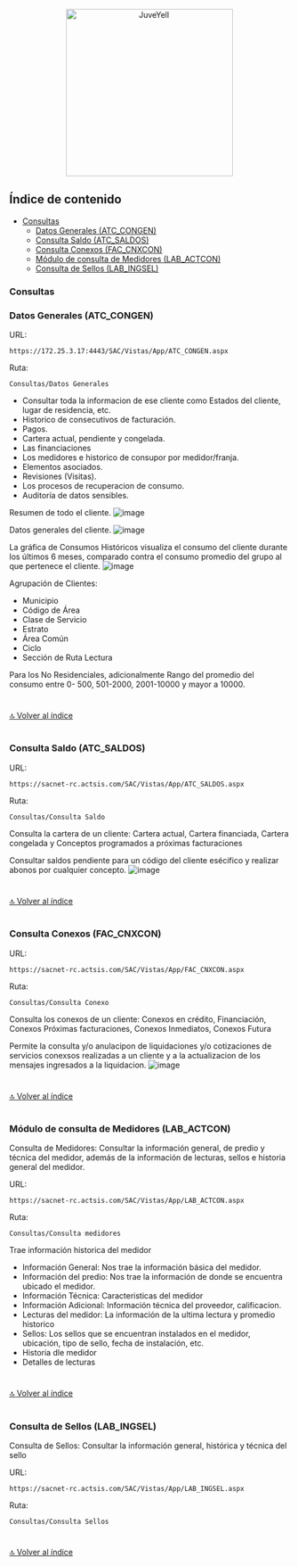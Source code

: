 <div>
<p style = 'text-align:center;'>
<img src="https://user-images.githubusercontent.com/61068392/158889190-5344bfc7-84fe-4392-be22-b5ce970c8a93.png" alt="JuveYell" width="300px">
</p>
</div>




## Índice de contenido

*   [Consultas](#consultas)
    *   [Datos Generales (ATC_CONGEN)](#datos-generales-atc_congen)
    *   [Consulta Saldo (ATC_SALDOS)](#consulta-saldo-atc_saldos)
    *   [Consulta Conexos (FAC_CNXCON)](#consulta-conexos-fac_cnxcon)
    *   [Módulo de consulta de Medidores (LAB_ACTCON)](#módulo-de-consulta-de-medidores-lab_actcon)
    *   [Consulta de Sellos (LAB_INGSEL)](#Consulta-de-Sellos-LAB_INGSEL)


### **Consultas**

### **Datos Generales (ATC_CONGEN)**

URL: 
```
https://172.25.3.17:4443/SAC/Vistas/App/ATC_CONGEN.aspx
```
Ruta: 
```
Consultas/Datos Generales
```

*   Consultar toda la informacion de ese cliente 
como Estados del cliente, lugar de residencia, etc.
*   Historico de consecutivos de facturación.
*   Pagos.
*   Cartera actual, pendiente y congelada.
*   Las financiaciones
*   Los medidores e historico de consupor por medidor/franja.
*   Elementos asociados.
*   Revisiones (Visitas).
*   Los procesos de recuperacion de consumo.
*   Auditoría de datos sensibles.

Resumen de todo el cliente.
![image](https://user-images.githubusercontent.com/61068392/158891238-f2e19336-3fd8-41b5-9317-7c5cce20895d.png)

Datos generales del cliente.
![image](https://user-images.githubusercontent.com/61068392/158891872-1098f457-995e-4782-985f-9401b1d5219f.png)

La gráfica de Consumos Históricos visualiza el consumo del cliente durante los últimos 6 meses, comparado contra el consumo promedio del grupo al que pertenece el cliente.
![image](https://user-images.githubusercontent.com/61068392/158893325-57f23e85-1fd5-4fb2-b460-1583a4dd8b45.png)

Agrupación de Clientes:
*   Municipio
*   Código de Área
*   Clase de Servicio
*   Estrato
*   Área Común
*   Ciclo
*   Sección de Ruta Lectura

Para los No Residenciales, adicionalmente
Rango del promedio del consumo entre 0-
500, 501-2000, 2001-10000 y mayor a 10000.



#
[🔝 Volver al índice](#índice-de-contenido)
#

### **Consulta Saldo (ATC_SALDOS)**
URL: 
```
https://sacnet-rc.actsis.com/SAC/Vistas/App/ATC_SALDOS.aspx
```
Ruta: 
```
Consultas/Consulta Saldo
```

Consulta la cartera de un cliente: Cartera actual,
Cartera financiada, Cartera congelada y Conceptos
programados a próximas facturaciones

Consultar saldos pendiente para un código del cliente esécifico y realizar abonos por cualquier concepto.
![image](https://user-images.githubusercontent.com/61068392/158900674-f3726594-c489-4fa0-87e5-d4c384f232d5.png)



#
[🔝 Volver al índice](#índice-de-contenido)
#

### **Consulta Conexos (FAC_CNXCON)**
URL: 
```
https://sacnet-rc.actsis.com/SAC/Vistas/App/FAC_CNXCON.aspx
```
Ruta: 
```
Consultas/Consulta Conexo
```
Consulta los conexos de un cliente: Conexos en
crédito, Financiación, Conexos Próximas facturaciones, Conexos Inmediatos, Conexos Futura

Permite la consulta y/o anulacipon de liquidaciones y/o cotizaciones de servicios conexsos realizadas a un cliente y a la actualizacion de los mensajes ingresados a la liquidacion.
![image](https://user-images.githubusercontent.com/61068392/158901933-3902287c-39e8-4041-a5f6-b4ab40a50b5e.png)



#
[🔝 Volver al índice](#índice-de-contenido)
#


### **Módulo de consulta de Medidores (LAB_ACTCON)**

Consulta de Medidores: Consultar la información general, de predio y técnica del medidor, además de la información de lecturas, sellos e historia general del medidor.

URL: 
```
https://sacnet-rc.actsis.com/SAC/Vistas/App/LAB_ACTCON.aspx
```
Ruta: 
```
Consultas/Consulta medidores
```

Trae información historica del medidor
*  Información General: Nos trae la información básica del medidor.
*  Información del predio: Nos trae la información de donde se encuentra ubicado el medidor.
*  Información Técnica: Caracteristicas  del medidor
*  Información Adicional: Información técnica del proveedor, calificacion.
*  Lecturas del medidor: La información de la ultima lectura y promedio historico
*  Sellos: Los sellos que se encuentran instalados en el medidor, ubicación, tipo de sello, fecha de instalación, etc.
*  Historia dle medidor
*  Detalles de  lecturas


#
[🔝 Volver al índice](#índice-de-contenido)
#

### **Consulta de Sellos (LAB_INGSEL)**

Consulta de Sellos: Consultar la información general, histórica y técnica del sello

URL: 
```
https://sacnet-rc.actsis.com/SAC/Vistas/App/LAB_INGSEL.aspx
```
Ruta: 
```
Consultas/Consulta Sellos
```


#
[🔝 Volver al índice](#índice-de-contenido)
#
